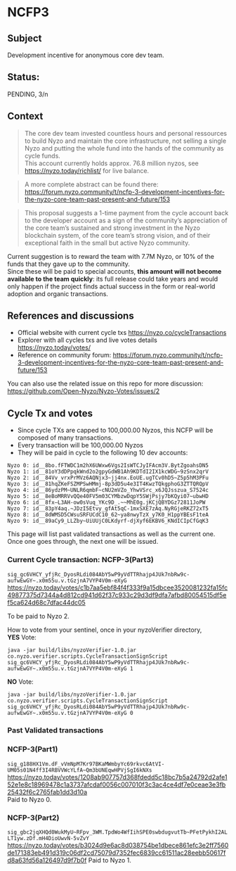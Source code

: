 # NCFP3

## Subject

Development incentive for anonymous core dev team.

## Status:

PENDING, 3/n

## Context

> The core dev team invested countless hours and personal ressources to build Nyzo and maintain the core infrastructure, not selling a single Nyzo and putting the whole fund into the hands of the community as cycle funds.  
> This account currently holds approx. 76.8 million nyzos, see https://nyzo.today/richlist/ for live balance.

> A more complete abstract can be found there: https://forum.nyzo.community/t/ncfp-3-development-incentives-for-the-nyzo-core-team-past-present-and-future/153
 
> This proposal suggests a 1-time payment from the cycle account back to the developer account as a sign of the community’s appreciation of the core team’s sustained and strong investment in the Nyzo blockchain system, of the core team’s strong vision, and of their exceptional faith in the small but active Nyzo community.

Current suggestion is to reward the team with 7.7M Nyzo, or 10% of the funds that they gave up to the community.  
Since these will be paid to special accounts, **this amount will not become available to the team quickly**: its full release could take years and would only happen if the project finds actual success in the form or real-world adoption and organic transactions.


## References and discussions

- Official website with current cycle txs https://nyzo.co/cycleTransactions
- Explorer with all cycles txs and live votes details https://nyzo.today/votes/
- Reference on community forum: https://forum.nyzo.community/t/ncfp-3-development-incentives-for-the-nyzo-core-team-past-present-and-future/153

You can also use the related issue on this repo for more discussion: https://github.com/Open-Nyzo/Nyzo-Votes/issues/2

## Cycle Tx and votes


- Since cycle TXs are capped to 100,000.00 Nyzos, this NCFP will be composed of many transactions.  
- Every transaction will be 100,000.00 Nyzos
- They will be paid in cycle to the following 10 dev accounts:

```
Nyzo 0: id__8bo.fFTWDC1m2hX6UWxw6Vgs2IsWTCJyIFAcm3V.BytZgoahsDN5
Nyzo 1: id__81oY3dDPpqkWnd2o2gpyGdWB1Ah9KDTdI2IX1kcWDG~9zSnx2qrV
Nyzo 2: id__84Vv_vrxPrMVz6AQNjx3~jj4nx.EoUE.ugTCv0hD5~Z5p5hM3PFu
Nyzo 3: id__81hqZKeFSZMPSwHMmj-8p3dD5u4e3IT4KwzTQkgphoG3ZTTQRQpV
Nyzo 4: id__86ydzPM~UNLR6qmbF~cNU2mVZo_YhwVSrc_x6JQJsszua_S7524c
Nyzo 5: id__8eBoMRRVvQQe40FV5m03CYMbzwDqpY5SWjPsjy7bKQyi07~ubwHD
Nyzo 6: id__8fx–L3AH-ow0sVuq_YKc9D_.~~MhE0g.jKCjQBYDGz72811JoPW
Nyzo 7: id__83pY4aq.~JDzI5Etvy_gfAt5qC-1mxSXE7zAq.NyRGjeRKZ72xT5
Nyzo 8: id__8dWMSD5CWsuSRFUCdC10_62~ya8nwyTzX_y7K0_H1ppYBEsF1teA
Nyzo 9: id__89aCy9_LLZby~UiUUjC0LKdyrf-djXyf6EKBV6_KNdICIpCfGqK3
```

This page will list past validated transactions as well as the current one.  
Once one goes through, the next one will be issued.


### Current Cycle transaction: NCFP-3(Part3)

`sig_gc6VHCY_yfjRc_DyosRLdi084AbY5wP9yVdTTRhajp4JUk7nbRw9c-aufwEwGY~.x0m55u.v.tGzjnA7VYP4V0m-eXyG`  
https://nyzo.today/votes/c1b7aa5ebf84f4f333f9a15dbcee3520081232fa15fc49877375d7344a4d812cd941d62f37c933c29d3df9dfa7afbd80054515df5ef5ca624d68c7dfac44dc05

To be paid to Nyzo 2.

How to vote from your sentinel, once in your nyzoVerifier directory,  
**YES** Vote:
```
java -jar build/libs/nyzoVerifier-1.0.jar co.nyzo.verifier.scripts.CycleTransactionSignScript sig_gc6VHCY_yfjRc_DyosRLdi084AbY5wP9yVdTTRhajp4JUk7nbRw9c-aufwEwGY~.x0m55u.v.tGzjnA7VYP4V0m-eXyG 1
```

**NO** Vote:
```
java -jar build/libs/nyzoVerifier-1.0.jar co.nyzo.verifier.scripts.CycleTransactionSignScript sig_gc6VHCY_yfjRc_DyosRLdi084AbY5wP9yVdTTRhajp4JUk7nbRw9c-aufwEwGY~.x0m55u.v.tGzjnA7VYP4V0m-eXyG 0
```

### Past Validated transactions

### NCFP-3(Part1)
`sig_g188HX1Vm.dF_vVmNpM7Kr97BKaMWmbyYc69rkvc6AtVI-UM05s01N4ff3I4RBVVWcYLfA~Qm3bUNEqwHPVjSgI6kNXs`  
https://nyzo.today/votes/1208ab907757d368fdedd5c18bc7b5a24792d2afe152e1e8c18969478c1a3737afcdaf0056c007010f3c3ac4ce4df7e0ceae3e3fb25432f6c2765fab1dd3d10a  
Paid to Nyzo 0.

### NCFP-3(Part2)
`sig_gbc2jqXHQd0WukMyU~RFpv_3WM.TpdWo4WfIihSPE0swbdugvutTb~PFetPykhI2ALLT1yw.zDf.mH4DioUwvN-5vZvY`  
https://nyzo.today/votes/b3024d9e6ac8d038754be1dbece861efc3e2ff7560de171383eb491d319c06df2cd75079d7352fec6839cc61511ac28eebb50617fd8a63fd56a126497d9f7b0f
Paid to Nyzo 1.

